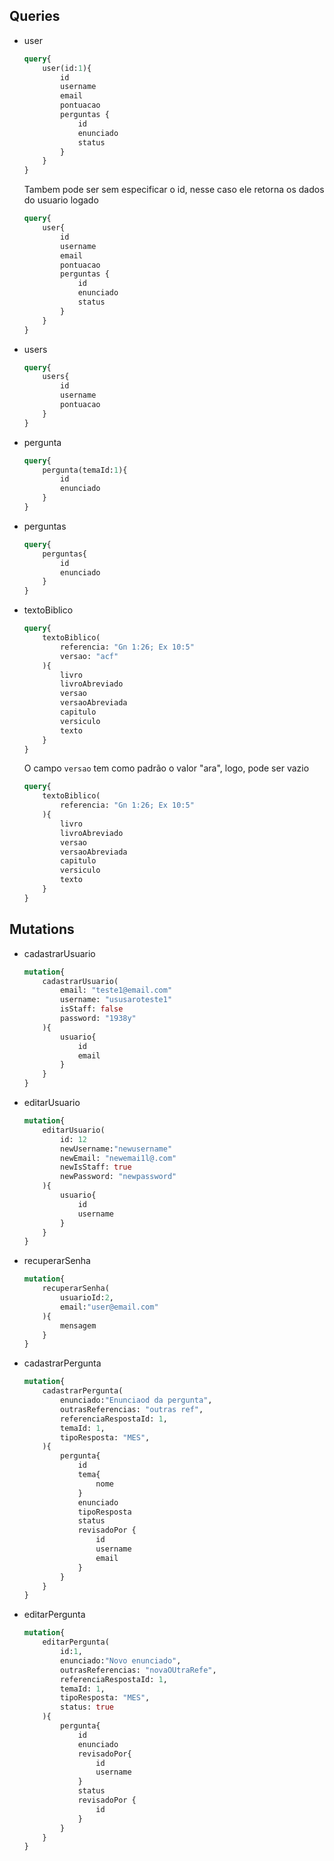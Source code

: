 ## Queries
- user 
    ```graphql
    query{
        user(id:1){
            id
            username
            email
            pontuacao    
            perguntas {
                id
                enunciado
                status
            }
        }
    }
    ```
    Tambem pode ser sem especificar o id, nesse caso ele retorna os dados do usuario logado
    ```graphql
    query{
        user{
            id
            username
            email
            pontuacao    
            perguntas {
                id
                enunciado
                status
            }
        }
    }
    ```

- users
    ```graphql
    query{
        users{
            id
            username
            pontuacao
        }
    }
    ```

- pergunta
    ```graphql
    query{
        pergunta(temaId:1){
            id
            enunciado
        }
    }
    ```

- perguntas
    ```graphql
    query{
        perguntas{
            id
            enunciado
        }
    }
    ```

- textoBiblico
    ```graphql
    query{
        textoBiblico(
            referencia: "Gn 1:26; Ex 10:5"
            versao: "acf"
        ){
            livro
            livroAbreviado
            versao
            versaoAbreviada
            capitulo
            versiculo
            texto
        }
    }
    ```
    O campo `versao` tem como padrão o valor "ara", logo, pode ser vazio
    ```graphql
    query{
        textoBiblico(
            referencia: "Gn 1:26; Ex 10:5"
        ){
            livro
            livroAbreviado
            versao
            versaoAbreviada
            capitulo
            versiculo
            texto
        }
    }
    ```


## Mutations
- cadastrarUsuario
    ```graphql
    mutation{
        cadastrarUsuario(
            email: "teste1@email.com"
            username: "ususaroteste1"
            isStaff: false
            password: "1938y"
        ){
            usuario{
                id
                email
            }
        }	
    }
    ```

- editarUsuario
    ```graphql
    mutation{
        editarUsuario(
            id: 12
            newUsername:"newusername"
            newEmail: "newemai1l@.com"
            newIsStaff: true
            newPassword: "newpassword"
        ){
            usuario{
                id
                username
            }
        }
    }
    ```

- recuperarSenha
    ```graphql
    mutation{
        recuperarSenha(
            usuarioId:2, 
            email:"user@email.com"
        ){
            mensagem
        }
    }
    ```

- cadastrarPergunta
    ```graphql
    mutation{
        cadastrarPergunta(
            enunciado:"Enunciaod da pergunta",
            outrasReferencias: "outras ref",
            referenciaRespostaId: 1,
            temaId: 1,
            tipoResposta: "MES",
        ){
            pergunta{
                id
                tema{
                    nome
                }
                enunciado
                tipoResposta
                status
                revisadoPor {
                    id
                    username
                    email
                }
            }
        }
    }
    ```

- editarPergunta
    ```graphql
    mutation{
        editarPergunta(
            id:1, 
            enunciado:"Novo enunciado",
            outrasReferencias: "novaOUtraRefe",
            referenciaRespostaId: 1,
            temaId: 1,
            tipoResposta: "MES",
            status: true
        ){
            pergunta{
                id
                enunciado
                revisadoPor{
                    id
                    username
                }
                status
                revisadoPor {
                    id
                }
            }
        }
    }
    ```